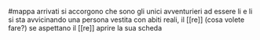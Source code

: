 #mappa 
arrivati si accorgono che sono gli unici avventurieri ad essere li e li si sta avvicinando una persona vestita con abiti reali, il [[re]] (cosa volete fare?) se aspettano il [[re]] aprire la sua scheda

